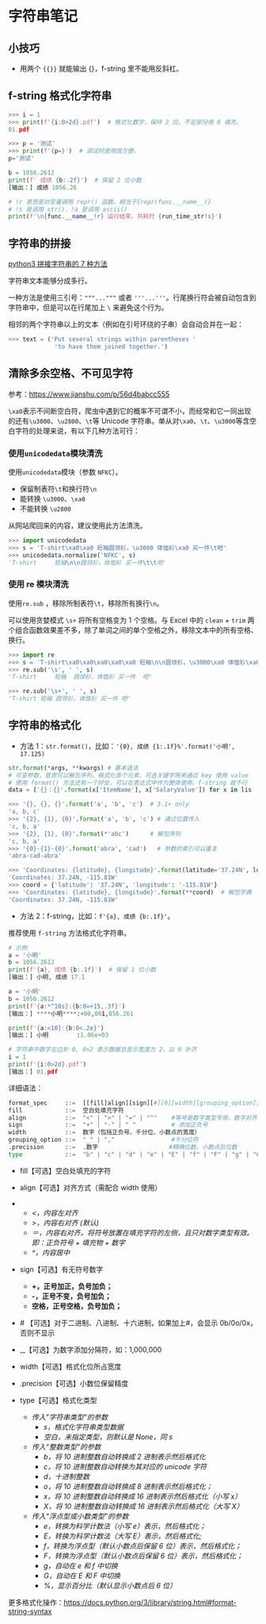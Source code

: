 # 字符串笔记

## 小技巧

* 用两个 `{{}}` 就能输出 {}，f-string 里不能用反斜杠。

## f-string 格式化字符串

```python
>>> i = 1
>>> print(f'{i:0>2d}.pdf')  # 格式化数字，保持 2 位，不足部分用 0 填充。
01.pdf

>>> p = '测试'
>>> print(f'{p=}')  # 调试时使用很方便。
p='测试'

b = 1056.2612
print(f' 成绩 {b:.2f}')  # 保留 2 位小数
[输出：] 成绩 1056.26

# !r 意思是对变量调用 repr() 函数。相当于{repr(func.__name__)}
# !s 是调用 str()，!a 是调用 ascii()
print(f'\n{func.__name__!r} 运行结束，共耗时 {run_time_str!s}')
```

## 字符串的拼接

[python3 拼接字符串的 7 种方法](<https://www.pythontab.com/html/2018/pythonjichu_0730/1331.html>)

字符串文本能够分成多行。

一种方法是使用三引号：`"""..."""` 或者 `'''...'''`。行尾换行符会被自动包含到字符串中，但是可以在行尾加上 `\` 来避免这个行为。

相邻的两个字符串以上的文本（例如在引号环绕的子串）会自动合并在一起：

```python
>>> text = ('Put several strings within parentheses '
             'to have them joined together.')
```

## 清除多余空格、不可见字符

参考：<https://www.jianshu.com/p/56d4babcc555>

`\xa0`表示不间断空白符，爬虫中遇到它的概率不可谓不小，而经常和它一同出现的还有`\u3000`、`\u2800`、`\t`等 Unicode 字符串。单从对`\xa0`、`\t`、`\u3000`等含空白字符的处理来说，有以下几种方法可行：

### 使用`unicodedata`模块清洗

使用`unicodedata`模块（参数 `NFKC`）。

* 保留制表符`\t`和换行符`\n`
* 能转换 `\u3000`、`\xa0`
* 不能转换 `\u2800`

从网站爬回来的内容，建议使用此方法清洗。

```python
>>> import unicodedata
>>> s = 'T-shirt\xa0\xa0 短袖圆领衫，\u3000 体恤衫\xa0 买一件\t吧'
>>> unicodedata.normalize('NFKC', s)
'T-shirt     短袖\n\n圆领衫，体恤衫 买一件\t\t吧'
```

### 使用 re 模块清洗

使用`re.sub` ，移除所制表符`\t`，移除所有换行`\n`。

可以使用贪婪模式 `\s+` 将所有空格变为 1 个空格。与 Excel 中的 `clean` + `trim` 两个组合函数效果差不多，除了单词之间的单个空格之外，移除文本中的所有空格、换行。

```python
>>> import re
>>> s = 'T-shirt\xa0\xa0\xa0\xa0\xa0 短袖\n\n圆领衫，\u3000\xa0 体恤衫\xa0 买一件\t\t吧'
>>> re.sub('\s', ' ', s)
'T-shirt     短袖  圆领衫，体恤衫 买一件  吧'

>>> re.sub('\s+', ' ', s)
'T-shirt 短袖 圆领衫，体恤衫 买一件 吧'
```

## 字符串的格式化

* 方法 1：`str.format()`，比如：`'{0}, 成绩 {1:.1f}%'.format('小明', 17.125)`

```python
str.format(*args, **kwargs) # 基本语法
# 可变参数，意思可以解包序列，格式化各个元素，可选关键字用来通过 key 使用 value
# 使用 format() 方法还有一个好处，可以在表达式中作为整体使用。f-string 就不行
data = ['{}：{}'.format(x['ItemName'], x['SalaryValue']) for x in lis

>>> '{}, {}, {}'.format('a', 'b', 'c')  # 3.1+ only
'a, b, c'
>>> '{2}, {1}, {0}'.format('a', 'b', 'c') # 通过位置传入
'c, b, a'
>>> '{2}, {1}, {0}'.format(*'abc')      # 解包序列
'c, b, a'
>>> '{0}-{1}-{0}'.format('abra', 'cad')   # 参数的索引可以重复
'abra-cad-abra'

>>> 'Coordinates: {latitude}, {longitude}'.format(latitude='37.24N', longitude='-115.81W')        #通过字典的 key 使用 value 值
'Coordinates: 37.24N, -115.81W'
>>> coord = {'latitude': '37.24N', 'longitude': '-115.81W'}
>>> 'Coordinates: {latitude}, {longitude}'.format(**coord)  # 解包字典
'Coordinates: 37.24N, -115.81W'
```

* 方法 2：f-string，比如：`f'{a}, 成绩 {b:.1f}'`。

推荐使用 `f-string` 方法格式化字符串。

```python
# 示例
a = '小明'
b = 1056.2612
print(f'{a}, 成绩 {b:.1f}')  # 保留 1 位小数
[输出：] 小明, 成绩 17.1

a = '小明'
b = 1056.2612
print(f'{a:*^10s}:{b:0=+15,.3f}')
[输出：] ****小明****:+00,001,056.261

print(f'{a:<10}:{b:0<.2e}')
[输出：] 小明        :1.06e+03

# 字符串中数字左边补 0, 0>2 表示数据总显示宽度为 2，以 0 补齐
i = 1
print(f'{i:0>2d}.pdf')
[输出：] 01.pdf
```

详细语法：

```python
format_spec     ::=  [[fill]align][sign][#][0][width][grouping_option][.precision][type]
fill            ::=  空白处填充字符
align           ::=  "<" | ">" | "=" | "^"    #等号是数字类型专用，数字对齐应该使用等号
sign            ::=  "+" | "-" | " "          # 添加正负号
width           ::=  数字（包括正负号、千分位、小数点的宽度）
grouping_option ::=  "_" | ","                #千分位符
.precision      ::=  .数字                    #精确位数，小数点后位数
type            ::=  "b" | "c" | "d" | "e" | "E" | "f" | "F" | "g" | "G" | "n" | "o" | "s" | "x" | "X" | "%"                        #格式化字符的类型
```

* fill【可选】空白处填充的字符
* align【可选】对齐方式（需配合 width 使用）
* * *<，内容左对齐*
  * *>，内容右对齐 (默认)*
  * *＝，内容右对齐，将符号放置在填充字符的左侧，且只对数字类型有效。即：正负符号 + 填充物 + 数字*
  * *^，内容居中*
* sign【可选】有无符号数字

  * **+，正号加正，负号加负；**
  * **-，正号不变，负号加负；**
  * **空格，正号空格，负号加负；**
* \#            【可选】对于二进制、八进制、十六进制，如果加上#，会显示 0b/0o/0x，否则不显示
* ,_【可选】为数字添加分隔符，如：1,000,000
* width【可选】格式化位所占宽度
* .precision【可选】小数位保留精度
* type【可选】格式化类型

  * *传入”字符串类型“的参数*
    * *s，格式化字符串类型数据*
    * *空白，未指定类型，则默认是 None，同 s*
  * *传入“整数类型”的参数*
    * *b，将 10 进制整数自动转换成 2 进制表示然后格式化*
    * *c，将 10 进制整数自动转换为其对应的 unicode 字符*
    * *d，十进制整数*
    * *o，将 10 进制整数自动转换成 8 进制表示然后格式化；*
    * *x，将 10 进制整数自动转换成 16 进制表示然后格式化（小写 x）*
    * *X，将 10 进制整数自动转换成 16 进制表示然后格式化（大写 X）*
  * *传入“浮点型或小数类型”的参数*
    * *e，转换为科学计数法（小写 e）表示，然后格式化；*
    * *E，转换为科学计数法（大写 E）表示，然后格式化;*
    * *f，转换为浮点型（默认小数点后保留 6 位）表示，然后格式化；*
    * *F，转换为浮点型（默认小数点后保留 6 位）表示，然后格式化；*
    * *g，自动在 e 和 f 中切换*
    * *G，自动在 E 和 F 中切换*
    * *%，显示百分比（默认显示小数点后 6 位）*

 更多格式化操作：<https://docs.python.org/3/library/string.html#format-string-syntax>
